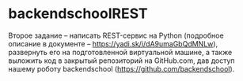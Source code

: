 # backendschoolREST
Второе задание – написать REST-сервис на Python (подробное описание в документе – https://yadi.sk/i/dA9umaGbQdMNLw), развернуть его на подготовленной виртуальной машине, а также выложить код в закрытый репозиторий на GitHub.com, дав доступ нашему роботу backendschool (https://github.com/backendschool).
